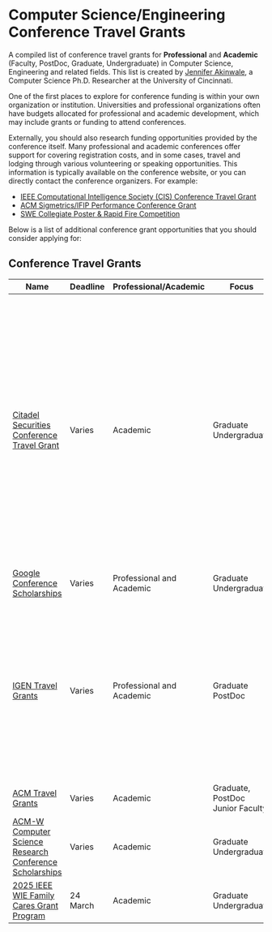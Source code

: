 # Computer Science/Engineering Conference Travel Grants


A compiled list of conference travel grants for **Professional** and **Academic** (Faculty, PostDoc, Graduate, Undergraduate) in Computer Science, Engineering and related fields. This list is created by [Jennifer Akinwale](https://jennifernakinwale.netlify.app/), a Computer Science Ph.D. Researcher at the University of Cincinnati.

One of the first places to explore for conference funding is within your own organization or institution. Universities and professional organizations often have budgets allocated for professional and academic development, which may include grants or funding to attend conferences.

Externally, you should also research funding opportunities provided by the conference itself. Many professional and academic conferences offer support for covering registration costs, and in some cases, travel and lodging through various volunteering or speaking opportunities. This information is typically available on the conference website, or you can directly contact the conference organizers. For example:
<ul> <li><a href="https://cis.ieee.org/activities/membership-activities/travel-grants">IEEE Computational Intelligence Society (CIS) Conference Travel Grant</a></li> <li><a href="https://www.sigmetrics.org/sigmetrics2024/student_grants.html">ACM Sigmetrics/IFIP Performance Conference Grant</a></li> <li><a href="https://swe.org/awards/collegiate-competitions/">SWE Collegiate Poster & Rapid Fire Competition</a></li> </ul>

Below is a list of additional conference grant opportunities that you should consider applying for:


## Conference Travel Grants
| Name                                               | Deadline         | Professional/Academic | Focus                  | Additional                                                                                  |
| -------------------------------------------------- | ---------------- | --------------------- | ---------------------- | ------------------------------------------------------------------------------------------- |
| [Citadel Securities Conference Travel Grant](https://www.citadelsecurities.com/careers/students/conference-travel-grant/) | Varies           | Academic              | Graduate <br> Undergraduate | Currently eligible conferences are: <ul><li>Grace Hopper Celebration</li><li>NeurIPS – Conference on Neural Information Processing Systems</li><li>Joint March Meeting and April Meeting – Global Physics Summit</li><li>ICLR – International Conference on Learning Representations</li><li>ICML – International Conference of Machine Learning</li></ul> |
| [Google Conference Scholarships](https://buildyourfuture.withgoogle.com/scholarships/google-conference-scholarships) | Varies           | Professional and Academic | Graduate  <br> Undergraduate |                                                                                             |
| [IGEN Travel Grants](https://igenetwork.org/travel-grants) | Varies           | Professional and Academic | Graduate  <br>  PostDoc | IGEN AMT Partner organizations: <ul><li>AAS</li><li>ACS</li><li>AMS</li><li>APS</li><li>MRS</li><li>AGU</li><li>USC Research Hub</li><li>University of Wisconsin Madison CIMER</li><li>RIT Inclusive Practices Hub</li><li>WestEd</li></ul> |
| [ACM Travel Grants](https://www.acm.org/conferences/data-science-summit/data-science-summit-student-travel-grants) | Varies           | Academic              | Graduate, <br> PostDoc <br> Junior Faculty |                                                                                             |
| [ACM-W Computer Science Research Conference Scholarships](https://women.acm.org/scholarships/) | Varies           | Academic              | Graduate  <br> Undergraduate |                                                                                             |
| [2025 IEEE WIE Family Cares Grant Program](https://wie.ieee.org/grants-scholarships/family-cares-grant/?utm_source=newsletter&utm_medium=email&utm_campaign=social+media) | 24 March     | Academic              | Graduate <br> Undergraduate |                                                                                             |

